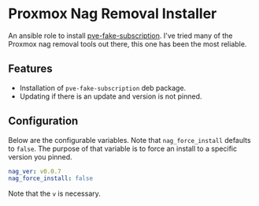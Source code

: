 # Proxmox Nag Removal Installer

An ansible role to install [pve-fake-subscription](https://github.com/Jamesits/pve-fake-subscription/).  I've tried many of the Proxmox nag removal tools out there, this one has been the most reliable.

## Features

- Installation of `pve-fake-subscription` deb package.
- Updating if there is an update and version is not pinned.

## Configuration

Below are the configurable variables.  Note that `nag_force_install` defaults to `false`.  The purpose of that variable is to force an install to a specific version you pinned.

```yaml
nag_ver: v0.0.7
nag_force_install: false
```
Note that the `v` is necessary.
